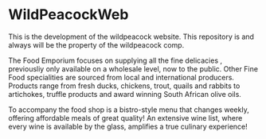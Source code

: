 WildPeacockWeb
==============

This is the development of the wildpeacock website. This repository is and always will be the property of the wildpeacock comp. 

The Food Emporium focuses on supplying all the fine delicacies , previousliy only available on a wholesale level, now to the public. Other Fine Food specialities are sourced from local and international producers. Products range from fresh ducks, chickens, trout, quails and rabbits to artichokes, truffle products and award winning South African olive oils.

To accompany the food shop is a bistro-style menu that changes weekly, offering affordable meals of great quality! An extensive wine list, where every wine is available by the glass, amplifies a true culinary experience!
